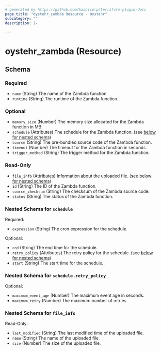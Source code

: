 ```yaml
---
# generated by https://github.com/hashicorp/terraform-plugin-docs
page_title: "oystehr_zambda Resource - Oystehr"
subcategory: ""
description: |-
  
---
```


# oystehr_zambda (Resource)





<!-- schema generated by tfplugindocs -->
## Schema

### Required

- `name` (String) The name of the Zambda function.
- `runtime` (String) The runtime of the Zambda function.

### Optional

- `memory_size` (Number) The memory size allocated for the Zambda function in MB.
- `schedule` (Attributes) The schedule for the Zambda function. (see [below for nested schema](#nestedatt--schedule))
- `source` (String) The pre-bundled source code of the Zambda function.
- `timeout` (Number) The timeout for the Zambda function in seconds.
- `trigger_method` (String) The trigger method for the Zambda function.

### Read-Only

- `file_info` (Attributes) Information about the uploaded file. (see [below for nested schema](#nestedatt--file_info))
- `id` (String) The ID of the Zambda function.
- `source_checksum` (String) The checksum of the Zambda source code.
- `status` (String) The status of the Zambda function.

<a id="nestedatt--schedule"></a>
### Nested Schema for `schedule`

Required:

- `expression` (String) The cron expression for the schedule.

Optional:

- `end` (String) The end time for the schedule.
- `retry_policy` (Attributes) The retry policy for the schedule. (see [below for nested schema](#nestedatt--schedule--retry_policy))
- `start` (String) The start time for the schedule.

<a id="nestedatt--schedule--retry_policy"></a>
### Nested Schema for `schedule.retry_policy`

Optional:

- `maximum_event_age` (Number) The maximum event age in seconds.
- `maximum_retry` (Number) The maximum number of retries.



<a id="nestedatt--file_info"></a>
### Nested Schema for `file_info`

Read-Only:

- `last_modified` (String) The last modified time of the uploaded file.
- `name` (String) The name of the uploaded file.
- `size` (Number) The size of the uploaded file.
